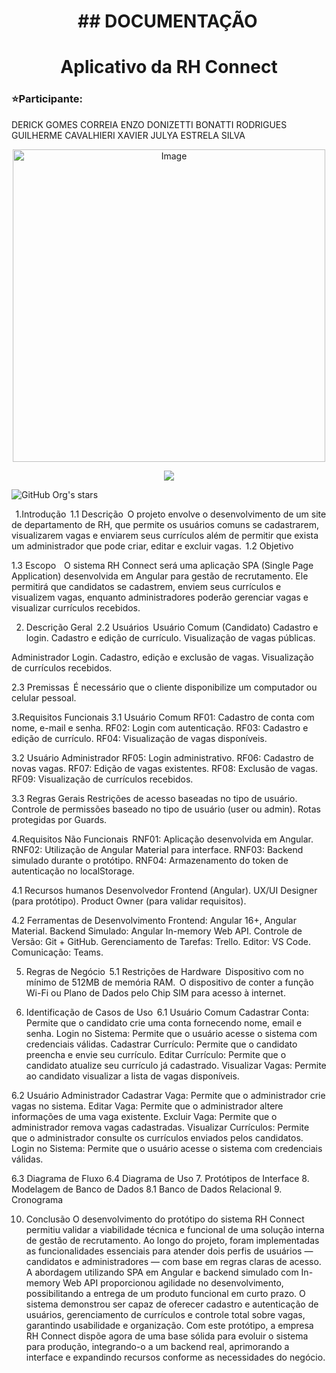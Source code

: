 <h1 align="center"> ## DOCUMENTAÇÃO   </h1>
 <h1 align="center"> Aplicativo da RH Connect </h1>

### ⭐Participante:  
DERICK GOMES CORREIA 
ENZO DONIZETTI BONATTI RODRIGUES 
GUILHERME CAVALHIERI XAVIER 
JULYA ESTRELA SILVA 

<p align="center">
<img width="500" height="500" alt="Image" src="https://github.com/user-attachments/assets/814b894a-d9b2-46cb-be80-b03cc9b63840" />
</p>
<p align="center">
<img loading="lazy" src="http://img.shields.io/static/v1?label=STATUS&message=EM%20DESENVOLVIMENTO&color=GREEN&style=for-the-badge"/>
</p>

![GitHub Org's stars](https://img.shields.io/github/stars/camilafernanda?style=social)

  1.Introdução  
1.1 Descrição  
O projeto envolve o desenvolvimento de um site de departamento de RH, que permite os usuários comuns se cadastrarem, visualizarem vagas e enviarem seus currículos além de permitir que exista um administrador que pode criar, editar e excluir vagas.  
1.2 Objetivo  

1.3 Escopo  
  O sistema RH Connect será uma aplicação SPA (Single Page Application) desenvolvida em Angular para gestão de recrutamento. Ele permitirá que candidatos se cadastrem, enviem seus currículos e visualizem vagas, enquanto administradores poderão gerenciar vagas e visualizar currículos recebidos. 

2. Descrição Geral  
2.2 Usuários  
Usuário Comum (Candidato) 
Cadastro e login. 
Cadastro e edição de currículo. 
Visualização de vagas públicas. 

Administrador 
Login. 
Cadastro, edição e exclusão de vagas. 
Visualização de currículos recebidos. 

2.3 Premissas  
É necessário que o cliente disponibilize um computador ou celular pessoal.  

3.Requisitos Funcionais 
3.1 Usuário Comum 
RF01: Cadastro de conta com nome, e-mail e senha. 
RF02: Login com autenticação. 
RF03: Cadastro e edição de currículo. 
RF04: Visualização de vagas disponíveis. 

3.2 Usuário Administrador 
RF05: Login administrativo. 
RF06: Cadastro de novas vagas. 
RF07: Edição de vagas existentes. 
RF08: Exclusão de vagas. 
RF09: Visualização de currículos recebidos. 

3.3 Regras Gerais 
Restrições de acesso baseadas no tipo de usuário. 
Controle de permissões baseado no tipo de usuário (user ou admin). 
Rotas protegidas por Guards. 

4.Requisitos Não Funcionais  
RNF01: Aplicação desenvolvida em Angular. 
RNF02: Utilização de Angular Material para interface. 
RNF03: Backend simulado durante o protótipo. 
RNF04: Armazenamento do token de autenticação no localStorage. 

4.1 Recursos humanos 
Desenvolvedor Frontend (Angular). 
UX/UI Designer (para protótipo). 
Product Owner (para validar requisitos). 

4.2 Ferramentas de Desenvolvimento 
Frontend: Angular 16+, Angular Material. 
Backend Simulado: Angular In-memory Web API. 
Controle de Versão: Git + GitHub. 
Gerenciamento de Tarefas: Trello. 
Editor: VS Code. 
Comunicação: Teams. 

5. Regras de Negócio  
5.1 Restrições de Hardware  
Dispositivo com no mínimo de 512MB de memória RAM.  
O dispositivo de conter a função Wi-Fi ou Plano de Dados pelo Chip SIM para acesso à internet.  

6. Identificação de Casos de Uso  
6.1 Usuário Comum 
Cadastrar Conta: Permite que o candidato crie uma conta fornecendo nome, email e senha. 
Login no Sistema: Permite que o usuário acesse o sistema com credenciais válidas. 
Cadastrar Currículo: Permite que o candidato preencha e envie seu currículo. 
Editar Currículo: Permite que o candidato atualize seu currículo já cadastrado. 
Visualizar Vagas: Permite ao candidato visualizar a lista de vagas disponíveis. 

6.2 Usuário Administrador 
Cadastrar Vaga: Permite que o administrador crie vagas no sistema. 
Editar Vaga: Permite que o administrador altere informações de uma vaga existente. 
Excluir Vaga: Permite que o administrador remova vagas cadastradas. 
Visualizar Currículos: Permite que o administrador consulte os currículos enviados pelos candidatos. 
Login no Sistema: Permite que o usuário acesse o sistema com credenciais válidas. 

6.3 Diagrama de Fluxo 
6.4 Diagrama de Uso 
7. Protótipos de Interface 
8. Modelagem de Banco de Dados 
8.1 Banco de Dados Relacional 
9. Cronograma 

10. Conclusão 
O desenvolvimento do protótipo do sistema RH Connect permitiu validar a viabilidade técnica e funcional de uma solução interna de gestão de recrutamento. 
 Ao longo do projeto, foram implementadas as funcionalidades essenciais para atender dois perfis de usuários — candidatos e administradores — com base em regras claras de acesso. 
A abordagem utilizando SPA em Angular e backend simulado com In-memory Web API proporcionou agilidade no desenvolvimento, possibilitando a entrega de um produto funcional em curto prazo. 
 O sistema demonstrou ser capaz de oferecer cadastro e autenticação de usuários, gerenciamento de currículos e controle total sobre vagas, garantindo usabilidade e organização. 
Com este protótipo, a empresa RH Connect dispõe agora de uma base sólida para evoluir o sistema para produção, integrando-o a um backend real, aprimorando a interface e expandindo recursos conforme as necessidades do negócio. 

